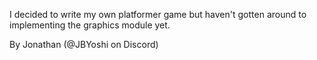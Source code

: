 I decided to write my own platformer game but haven't gotten around to implementing the graphics module yet.

By Jonathan (@JBYoshi on Discord)
